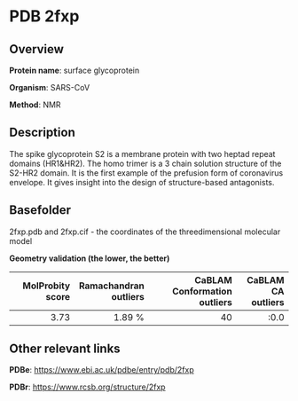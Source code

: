 # PDB 2fxp

## Overview

**Protein name**: surface glycoprotein

**Organism**: SARS-CoV

**Method**: NMR

## Description

The spike glycoprotein S2 is a membrane protein with two heptad repeat domains (HR1&HR2). The homo trimer is a 3 chain solution structure of the S2-HR2 domain. It is the first example of the prefusion form of coronavirus envelope. It gives insight into the design of structure-based antagonists.

## Basefolder

2fxp.pdb and 2fxp.cif - the coordinates of the threedimensional molecular model




**Geometry validation (the lower, the better)**

|   |**MolProbity<br>score**| **Ramachandran<br>outliers** | **CaBLAM<br>Conformation outliers** | **CaBLAM<br>CA outliers** |
|---|-------------:|----------------:|----------------:|----------------:|
||  3.73|  1.89 %| 40|:0.0|


## Other relevant links 
**PDBe**:  https://www.ebi.ac.uk/pdbe/entry/pdb/2fxp
 
**PDBr**: https://www.rcsb.org/structure/2fxp 

